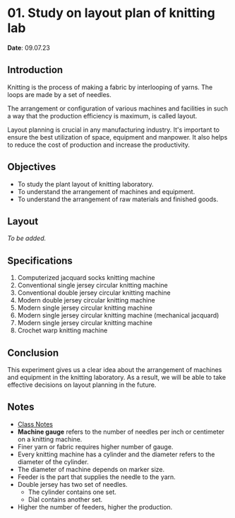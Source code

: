 # 01. Study on layout plan of knitting lab

**Date**: 09.07.23

## Introduction

Knitting is the process of making a fabric by interlooping of yarns. The loops are made by a set of needles.

The arrangement or configuration of various machines and facilities in such a way that the production efficiency is maximum, is called layout.

Layout planning is crucial in any manufacturing industry. It's important to ensure the best utilization of space, equipment and manpower. It also helps to reduce the cost of production and increase the productivity.

## Objectives

- To study the plant layout of knitting laboratory.
- To understand the arrangement of machines and equipment.
- To understand the arrangement of raw materials and finished goods.

## Layout

_To be added._

## Specifications

1. Computerized jacquard socks knitting machine
2. Conventional single jersey circular knitting machine
3. Conventional double jersey circular knitting machine
4. Modern double jersey circular knitting machine
5. Modern single jersey circular knitting machine
6. Modern single jersey circular knitting machine (mechanical jacquard)
7. Modern single jersey circular knitting machine
8. Crochet warp knitting machine

## Conclusion

This experiment gives us a clear idea about the arrangement of machines and equipment in the knitting laboratory. As a result, we will be able to take effective decisions on layout planning in the future.

## Notes

- [Class Notes](../../FE-307-Knitting-I/part-a/1-introduction-to-warp-knitting.md)
- **Machine gauge** refers to the number of needles per inch or centimeter on a knitting machine.
- Finer yarn or fabric requires higher number of gauge.
- Every knitting machine has a cylinder and the diameter refers to the diameter of the cylinder.
- The diameter of machine depends on marker size.
- Feeder is the part that supplies the needle to the yarn.
- Double jersey has two set of needles.
  - The cylinder contains one set.
  - Dial contains another set.
- Higher the number of feeders, higher the production.
